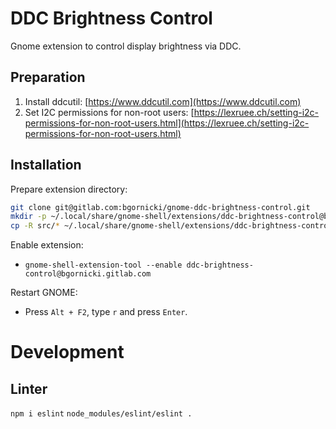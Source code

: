 # DDC Brightness Control

Gnome extension to control display brightness via DDC.

## Preparation

1. Install ddcutil: [https://www.ddcutil.com](https://www.ddcutil.com)
2. Set I2C permissions for non-root users: [https://lexruee.ch/setting-i2c-permissions-for-non-root-users.html](https://lexruee.ch/setting-i2c-permissions-for-non-root-users.html)

## Installation

Prepare extension directory:

```bash
git clone git@gitlab.com:bgornicki/gnome-ddc-brightness-control.git
mkdir -p ~/.local/share/gnome-shell/extensions/ddc-brightness-control@bgornicki.gitlab.com
cp -R src/* ~/.local/share/gnome-shell/extensions/ddc-brightness-control@bgornicki.gitlab.com/
```

Enable extension:

 - `gnome-shell-extension-tool --enable ddc-brightness-control@bgornicki.gitlab.com`

Restart GNOME:

 - Press `Alt + F2`, type `r` and press `Enter`.


# Development

## Linter

`npm i eslint`
`node_modules/eslint/eslint .`
